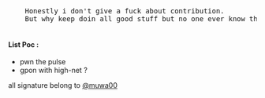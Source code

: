 <html>
  <body>
    <pre>
    Honestly i don't give a fuck about contribution.
    But why keep doin all good stuff but no one ever know that u made it ? that's hard question.
    </pre>
    <h4>List Poc : </h4>
<ul>
  <li>pwn the pulse</li>
  <li>gpon with high-net ?</li>
</ul>
  </body>
  <p>all signature belong to <a href="https://www.facebook.com/muwa.0">@muwa00</a></p>
</html>
